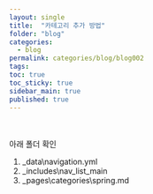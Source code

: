 ```yaml
---
layout: single
title:  "카테고리 추가 방법"
folder: "blog"
categories:
  - blog
permalink: categories/blog/blog002
tags: 
toc: true
toc_sticky: true
sidebar_main: true
published: true
---
```


<br><br>
아래 폴더 확인

1. _data\navigation.yml
2. _includes\nav_list_main
3. _pages\categories\spring.md